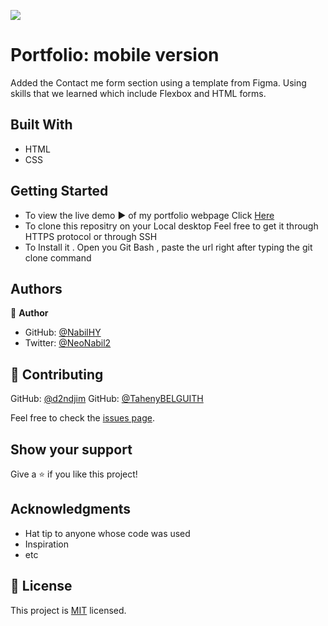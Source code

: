 ![](https://img.shields.io/badge/Microverse-blueviolet)

# Portfolio: mobile version 

  Added the Contact me form section using a template from Figma.
  Using skills that we learned which include Flexbox and HTML forms.
  


## Built With

- HTML
- CSS


## Getting Started

- To view the live demo ▶️ of my portfolio webpage
Click [Here](https://nabilhy.github.io/portfolio1/)
- To clone this repositry on your Local desktop
Feel free to get it through HTTPS protocol or through SSH
- To Install it . Open you Git Bash , paste the url right after typing the git clone command

## Authors

👤 **Author**

- GitHub: [@NabilHY](https://github.com/NabilHY)
- Twitter: [@NeoNabil2](https://twitter.com/NeoNabil2)



## 🤝 Contributing

GitHub: [@d2ndjim](https://github.com/d2ndjim)
GitHub: [@TahenyBELGUITH](https://github.com/https://github.com/TahenyBELGUITH)


Feel free to check the [issues page](../../issues/).

## Show your support

Give a ⭐️ if you like this project!

## Acknowledgments

- Hat tip to anyone whose code was used
- Inspiration
- etc

## 📝 License

This project is [MIT](./MIT.md) licensed.